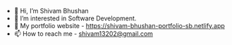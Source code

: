 - 👋 Hi, I’m Shivam Bhushan
- 👀 I’m interested in Software Development.
- 🔗 My portfolio website - https://shivam-bhushan-portfolio-sb.netlify.app
- 📫 How to reach me - shivam13202@gmail.com

<!---
shivam-bhushan/shivam-bhushan is a ✨ special ✨ repository because its `README.md` (this file) appears on your GitHub profile.
You can click the Preview link to take a look at your changes.
--->
